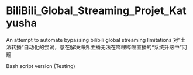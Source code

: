 # BiliBili_Global_Streaming_Projet_Katyusha
An attempt to automate bypassing bilibili global streaming limitations 对“土法转播”自动化的尝试，意在解决海外主播无法在哔哩哔哩直播的“系统升级中”问题 

Bash script version (Testing)
